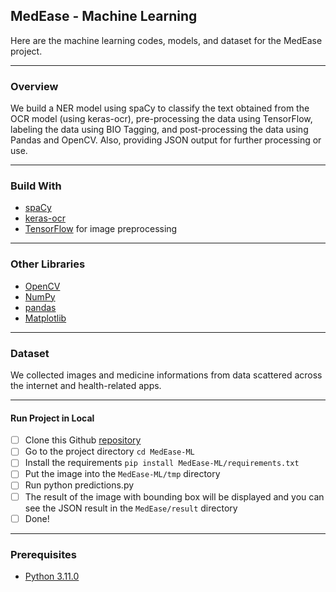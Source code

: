 ## MedEase - Machine Learning
Here are the machine learning codes, models, and dataset for the MedEase project.

------------

### Overview
We build a NER model using spaCy to classify the text obtained from the OCR model (using keras-ocr), pre-processing the data using TensorFlow, labeling the data using BIO Tagging, and post-processing the data using Pandas and OpenCV. Also, providing JSON output for further processing or use.

------------

### Build With
- [spaCy](https://spacy.io/models#quickstart)
- [keras-ocr](https://keras-ocr.readthedocs.io/en/latest/)
- [TensorFlow](https://www.tensorflow.org/api_docs/python/tf/image) for image preprocessing

------------

### Other Libraries
- [OpenCV](https://opencv.org/)
- [NumPy](https://numpy.org/)
- [pandas](https://pandas.pydata.org/)
- [Matplotlib](https://matplotlib.org/)

------------

### Dataset
We collected images and medicine informations from data scattered across the internet and health-related apps.

------------

#### Run Project in Local
- [ ] Clone this Github [repository](https://github.com/frxcksz/MedEase-ML.git)
- [ ] Go to the project directory `cd MedEase-ML`
- [ ] Install the requirements `pip install MedEase-ML/requirements.txt`
- [ ] Put the image into the `MedEase-ML/tmp` directory
- [ ] Run python predictions.py
- [ ] The result of the image with bounding box will be displayed and you can see the JSON result in the `MedEase/result` directory
- [ ] Done!

------------

### Prerequisites
- [Python 3.11.0](https://www.python.org/downloads/release/python-3110/)
